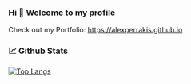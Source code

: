 ### Hi 👋 Welcome to my profile

<!-- ![alt text](https://github.com/Stolichnayer/stolichnayer/blob/main/assets/github_profile_banner.gif?raw=true) -->
Check out my Portfolio: https://alexperrakis.github.io

 <!--### 🔧 Favorite Languages & Tools
![](https://img.shields.io/badge/Language-Java-informational?style=flat&logo=Java&logoColor=white&color=2bbc8a)
![](https://img.shields.io/badge/Language-MySQL-informational?style=flat&logo=MySQL&logoColor=white&color=2bbc8a)
![](https://img.shields.io/badge/Adobe-Photoshop-informational?style=flat&logo=adobe-photoshop&logoColor=white&color=2bbc8a)
![](https://img.shields.io/badge/Game%20Engine-Unity-informational?style=flat&logo=Unity&logoColor=white&color=2bbc8a) -->

### 📈 Github Stats
[![Top Langs](https://github-readme-stats.vercel.app/api/top-langs/?username=stolichnayer&exclude_repo=alpha-compiler,watch-the-box,rawskill&langs_count=10&theme=tokyonight&layout=compact)](https://github.com/anuraghazra/github-readme-stats)  

<!-- [![Anurag's GitHub stats](https://github-readme-stats.vercel.app/api?username=stolichnayer&count_private=true&theme=tokyonight&show_icons=true&include_all_commits=true&line_height=28)](https://github.com/anuraghazra/github-readme-stats)
